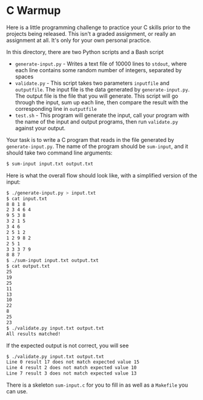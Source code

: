 # C Warmup

Here is a little programming challenge to practice your C skills prior to the projects being released. This isn't a graded assignment, or really an assignment at all. It's only for your own personal practice.

In this directory, there are two Python scripts and a Bash script

* `generate-input.py` - Writes a text file of 10000 lines to `stdout`, where each line contains some random number of integers, separated by spaces
* `validate.py` - This script takes two parameters `inputfile` and `outputfile`. The input file is the data generated by `generate-input.py`. The output file is the file that you will generate. This script will go through the input, sum up each line, then compare the result with the corresponding line in `outputfile`
* `test.sh` - This program will generate the input, call your program with the name of the input and output programs, then run `validate.py` against your output.

Your task is to write a C program that reads in the file generated by `generate-input.py`. The name of the program should be `sum-input`, and it should take two command line arguments:

```bash
$ sum-input input.txt output.txt
```

Here is what the overall flow should look like, with a simplified version of the input:

```bash
$ ./generate-input.py > input.txt
$ cat input.txt
8 8 1 8
2 3 4 6 4
9 5 3 8
3 2 1 5
3 4 6
2 5 1 2
1 2 9 8 2
2 5 1
3 3 3 7 9
8 8 7
$ ./sum-input input.txt output.txt
$ cat output.txt
25
19
25
11
13
10
22
8
25
23
$ ./validate.py input.txt output.txt
All results matched!
```

If the expected output is not correct, you will see 

```bash
$ ./validate.py input.txt output.txt
Line 0 result 17 does not match expected value 15
Line 4 result 2 does not match expected value 10
Line 7 result 3 does not match expected value 13
```

There is a skeleton `sum-input.c` for you to fill in as well as a `Makefile` you can use. 
